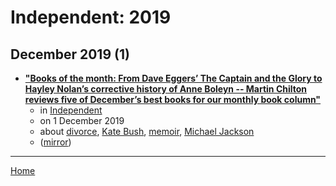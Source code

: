 # Independent: 2019

## December 2019 (1)

 - [**"Books of the month: From Dave Eggers’ The Captain and the Glory to Hayley Nolan’s corrective history of Anne Boleyn -- Martin Chilton reviews five of December’s best books for our monthly book column"**](https://www.independent.co.uk/arts-entertainment/books/features/december-book-dave-eggers-the-captain-teen-idol-leif-garrett-anne-boleyn-a9220196.html)
    - in [Independent](../../../publications/f-j/independent/index.md)
    - on 1 December 2019
    - about [divorce](../../../topics/divorce/index.md), [Kate Bush](../../../topics/kate-bush/index.md), [memoir](../../../topics/memoir/index.md), [Michael Jackson](../../../topics/michael-jackson/index.md)
    - ([mirror](https://web.archive.org/web/*/https://www.independent.co.uk/arts-entertainment/books/features/december-book-dave-eggers-the-captain-teen-idol-leif-garrett-anne-boleyn-a9220196.html))

----

[Home](../index.md)
